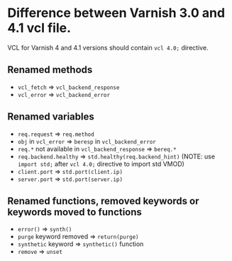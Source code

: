 # Difference between Varnish 3.0 and 4.1 vcl file.

VCL for Varnish 4 and 4.1 versions should contain `vcl 4.0;` directive.

## Renamed methods
- `vcl_fetch` => `vcl_backend_response`
- `vcl_error` => `vcl_backend_error`

## Renamed variables
- `req.request` => `req.method`
- `obj` in `vcl_error` => `beresp` in `vcl_backend_error`
- `req.*` not available in `vcl_backend_response` => `bereq.*`
- `req.backend.healthy` => `std.healthy(req.backend_hint)` (NOTE: use `import std;` after `vcl 4.0;` directive to import std VMOD)
- `client.port` => `std.port(client.ip)`
- `server.port` => `std.port(server.ip)`

## Renamed functions, removed keywords or keywords moved to functions
- `error()` => `synth()`
- `purge` keyword removed => `return(purge)`
- `synthetic` keyword => `synthetic()` function
- `remove` => `unset`
